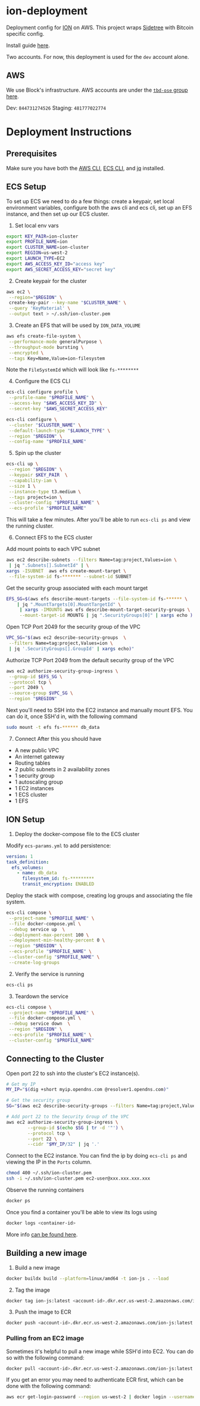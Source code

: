 # ion-deployment

Deployment config for [ION](https://github.com/decentralized-identity/ion) on AWS. This project wraps [Sidetree](https://github.com/decentralized-identity/sidetree) with Bitcoin specific config.

Install guide [here](https://github.com/decentralized-identity/ion/blob/master/install-guide.md).

Two accounts. For now, this deployment is used for the `dev` account alone.

## AWS

We use Block's infrastructure. AWS accounts are under the [`tbd-ose` group here](https://square-console.sqprod.co/app/tbd-ose/aws/accounts).

Dev: `844731274526`
Staging: `481777022774`

# Deployment Instructions

## Prerequisites

Make sure you have both the [AWS CLI](https://aws.amazon.com/cli/), [ECS CLI](https://github.com/aws/amazon-ecs-cli#latest-version), and [jq](https://stedolan.github.io/jq/) installed.

## ECS Setup

To set up ECS we need to do a few things: create a keypair, set local environment variables, configure both the aws cli and ecs cli, set up an EFS instance, and then set up our ECS cluster.

1. Set local env vars

```sh
export KEY_PAIR=ion-cluster
export PROFILE_NAME=ion
export CLUSTER_NAME=ion-cluster
export REGION=us-west-2
export LAUNCH_TYPE=EC2
export AWS_ACCESS_KEY_ID="access key"
export AWS_SECRET_ACCESS_KEY="secret key"
```

2. Create keypair for the cluster

```sh
aws ec2 \
 --region="$REGION" \
 create-key-pair --key-name "$CLUSTER_NAME" \
 --query 'KeyMaterial' \
 --output text > ~/.ssh/ion-cluster.pem
```

3. Create an EFS that will be used by `ION_DATA_VOLUME`

```sh
aws efs create-file-system \
 --performance-mode generalPurpose \
 --throughput-mode bursting \
 --encrypted \
 --tags Key=Name,Value=ion-filesystem
```

Note the `FileSystemId` which will look like `fs-********`

4. Configure the ECS CLI

```sh
ecs-cli configure profile \
 --profile-name "$PROFILE_NAME" \
 --access-key "$AWS_ACCESS_KEY_ID" \
 --secret-key "$AWS_SECRET_ACCESS_KEY"
```

```sh
ecs-cli configure \
 --cluster "$CLUSTER_NAME" \
 --default-launch-type "$LAUNCH_TYPE" \
 --region "$REGION" \
 --config-name "$PROFILE_NAME"
```

5. Spin up the cluster

```sh
ecs-cli up \
 --region "$REGION" \
 --keypair $KEY_PAIR  \
 --capability-iam \
 --size 1 \
 --instance-type t3.medium \
 --tags project=ion \
 --cluster-config "$PROFILE_NAME" \
 --ecs-profile "$PROFILE_NAME"
```

This will take a few minutes. After you'll be able to run `ecs-cli ps` and view the running cluster.

6. Connect EFS to the ECS cluster

Add mount points to each VPC subnet

```sh
aws ec2 describe-subnets --filters Name=tag:project,Values=ion \
 | jq ".Subnets[].SubnetId" | \
xargs -ISUBNET  aws efs create-mount-target \
 --file-system-id fs-******* --subnet-id SUBNET
```

Get the security group associated with each mount target

```sh
EFS_SG=$(aws efs describe-mount-targets --file-system-id fs-****** \
    | jq ".MountTargets[0].MountTargetId" \
     | xargs -IMOUNTG aws efs describe-mount-target-security-groups \
     --mount-target-id MOUNTG | jq ".SecurityGroups[0]" | xargs echo )
```

Open TCP Port 2049 for the security group of the VPC

```sh
VPC_SG="$(aws ec2 describe-security-groups  \
 --filters Name=tag:project,Values=ion \
 | jq '.SecurityGroups[].GroupId' | xargs echo)"
```

Authorize TCP Port 2049 from the default security group of the VPC

```sh
aws ec2 authorize-security-group-ingress \
 --group-id $EFS_SG \
 --protocol tcp \
 --port 2049 \
 --source-group $VPC_SG \
 --region "$REGION"
```

Next you'll need to SSH into the EC2 instance and manually mount EFS. You can do it, once SSH'd in, with the following command

```sh
sudo mount -t efs fs-****** db_data
```

7. Connect
After this you should have
- A new public VPC
- An internet gateway
- Routing tables
- 2 public subnets in 2 availability zones
- 1 security group
- 1 autoscaling group
- 1 EC2 instances
- 1 ECS cluster
- 1 EFS

## ION Setup

1. Deploy the docker-compose file to the ECS cluster


Modify `ecs-params.yml` to add persistence:

```yml
version: 1
task_definition:
  efs_volumes:
    - name: db_data
      filesystem_id: fs-*********
      transit_encryption: ENABLED
```

Deploy the stack with compose, creating log groups and associating the file system.

```sh
ecs-cli compose \
 --project-name "$PROFILE_NAME" \
 --file docker-compose.yml \
 --debug service up  \
 --deployment-max-percent 100 \
 --deployment-min-healthy-percent 0 \
 --region "$REGION" \
 --ecs-profile "$PROFILE_NAME" \
 --cluster-config "$PROFILE_NAME" \
 --create-log-groups
```

2. Verify the service is running

```sh
ecs-cli ps
```

3. Teardown the service

```sh
ecs-cli compose \
 --project-name "$PROFILE_NAME" \
 --file docker-compose.yml \
 --debug service down  \
 --region "$REGION" \
 --ecs-profile "$PROFILE_NAME" \
 --cluster-config "$PROFILE_NAME"
```

## Connecting to the Cluster

Open port 22 to ssh into the cluster's EC2 instance(s).

```sh
# Get my IP
MY_IP="$(dig +short myip.opendns.com @resolver1.opendns.com)"

# Get the security group
SG="$(aws ec2 describe-security-groups --filters Name=tag:project,Values=ion | jq '.SecurityGroups[].GroupId')"

# Add port 22 to the Security Group of the VPC
aws ec2 authorize-security-group-ingress \
        --group-id $(echo $SG | tr -d '"') \
        --protocol tcp \
        --port 22 \
        --cidr "$MY_IP/32" | jq '.'
```

Connect to the EC2 instance. You can find the ip by doing `ecs-cli ps` and viewing the IP in the `Ports` column.

```sh
chmod 400 ~/.ssh/ion-cluster.pem
ssh -i ~/.ssh/ion-cluster.pem ec2-user@xxx.xxx.xxx.xxx
```

Observe the running containers
```sh
docker ps
```

Once you find a container you'll be able to view its logs using

```sh
docker logs <container-id>
```

More info [can be found here](https://docs.docker.com/engine/reference/commandline/logs/).

## Building a new image


1. Build a new image

```sh
docker buildx build --platform=linux/amd64 -t ion-js . --load
```

2. Tag the image

```sh
docker tag ion-js:latest <account-id>.dkr.ecr.us-west-2.amazonaws.com/ion-js:latest
```

3. Push the image to ECR

```sh
docker push <account-id>.dkr.ecr.us-west-2.amazonaws.com/ion-js:latest
```

### Pulling from an EC2 image

Sometimes it's helpful to pull a new image while SSH'd into EC2. You can do so with the following command:

```sh
docker pull <account-id>.dkr.ecr.us-west-2.amazonaws.com/ion-js:latest
```

If you get an error you may need to authenticate ECR first, which can be done with the following command:

```sh
aws ecr get-login-password --region us-west-2 | docker login --username AWS --password-stdin <account-id>.dkr.ecr.us-west-2.amazonaws.com
```